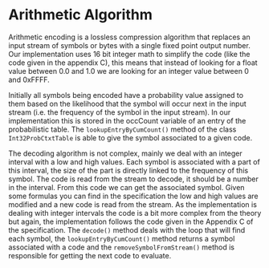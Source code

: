 # Arithmetic Algorithm #

Arithmetic encoding is a lossless compression algorithm that replaces an input stream of symbols or bytes with a single fixed point output number. Our implementation uses 16 bit integer math to simplify the code (like the code given in the appendix C), this means that instead of looking for a float value between 0.0 and 1.0 we are looking for an integer value between 0 and 0xFFFF.

Initially all symbols being encoded have a probability value assigned to them based on the likelihood that the symbol will occur next in the input stream (i.e. the frequency of the symbol in the input stream). In our implementation this is stored in the occCount variable of an entry of the probabilistic table. The `lookupEntryByCumCount()` method of the class `Int32ProbCtxtTable` is able to give the symbol associated to a given code.

The decoding algorithm is not complex, mainly we deal with an integer interval with a low and high values. Each symbol is associated with a part of this interval, the size of the part is directly linked to the frequency of this symbol. The code is read from the stream to decode, it should be a number in the interval. From this code we can get the associated symbol. Given some formulas you can find in the specification the low and high values are modified and a new code is read from the stream. As the implementation is dealing with integer intervals the code is a bit more complex from the theory but again, the implementation follows the code given in the Appendix C of the specification. The `decode()` method deals with the loop that will find each symbol,
the `lookupEntryByCumCount()` method returns a symbol associated with a code and the `removeSymbolFromStream()` method is responsible for getting the next code to evaluate.